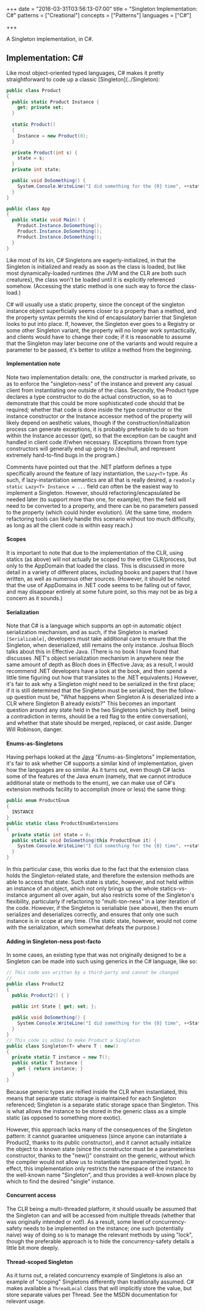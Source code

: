 +++
date = "2016-03-31T03:56:13-07:00"
title = "Singleton Implementation: C#"
patterns = ["Creational"]
concepts = ["Patterns"]
languages = ["C#"]

+++

A Singleton implementation, in C#.

<!--more-->

<h2>Implementation: C#</h2>
Like most object-oriented typed languages, C# makes it pretty straightforward to code up a 
classic [Singleton](../Singleton):

````c#
public class Product
{
  public static Product Instance {
    get; private set;
  }
  
  static Product()
  {
    Instance = new Product(0);
  }

  private Product(int s) {
    state = s;
  }
  private int state;

  public void DoSomething() {
    System.Console.WriteLine("I did something for the {0} time", ++state);
  }
}

public class App
{
  public static void Main() {
    Product.Instance.DoSomething();
    Product.Instance.DoSomething();
    Product.Instance.DoSomething();
  }
}
````

Like most of its kin, C# Singletons are eagerly-initialized, in that the Singleton is initialized
and ready as soon as the class is loaded, but like most dynamically-loaded runtimes (the JVM and
the CLR are both such creatures), the class won't be loaded until it is explicitly referenced somehow.
(Accessing the static method is one such way to force the class-load.)

C# will usually use a static property, since the concept of the singleton instance object superficially
seems closer to a property than a method, and the property syntax permits the kind of encapsulatory barrier
that Singleton looks to put into place. If, however, the Singleton ever goes to a Registry or some other
Singleton variant, the property will no longer work syntactically, and clients would have to change their
code; if it is reasonable to assume that the Singleton may later become one of the variants and would
require a parameter to be passed, it's better to utilize a method from the beginning.

#### Implementation note
Note two implementation details: one, the constructor is marked private, so as to enforce the "singleton-ness"
of the instance and prevent any casual client from instantiating one outside of the class. Secondly, the
Product type declares a type constructor to do the actual construction, so as to demonstrate that this
could be more sophisticated code should that be required; whether that code is done inside the type
constructor or the instance constructor or the Instance accessor method of the property will likely depend
on aesthetic values, though if the construction/initialization process can generate exceptions, it is
probably preferable to do so from within the Instance accessor (get), so that the exception can be caught
and handled in client code if/when necessary. (Exceptions thrown from type constructors will generally
end up going to /dev/null, and represent extremely hard-to-find bugs in the program.)

Comments have pointed out that the .NET platform defines a type specifically around the feature of
lazy instantiation, the `Lazy<T>` type. As such, if lazy-instantiation semantics are all that is really
desired, a `readonly static Lazy<T> Instance = ...` field can often be the easiest way to implement a Singleton.
However, should refactoring/encapsulated be needed later (to support more than one, for example), then
the field will need to be converted to a property, and there can be no parameters passed to the property
(which could hinder evolution). (At the same time, modern refactoring tools can likely handle this scenario
without too much difficulty, as long as all the client code is within easy reach.)

#### Scopes
It is important to note that due to the implementation of the CLR, using statics (as above) will not actually
be scoped to the entire CLR/process, but only to the AppDomain that loaded the class. This is discussed in 
more detail in a variety of different places, including books and papers that I have written, as well as 
numerous other sources. (However, it should be noted that the use of AppDomains in .NET code seems to be
falling out of favor, and may disappear entirely at some future point, so this may not be as big a concern
as it sounds.)

#### Serialization
Note that C# is a language which supports an opt-in automatic object serialization mechanism, and as such, if
the Singleton is marked `[Serializable]`, developers must take additional care to ensure that the Singleton, when
deserialized, still remains the only instance. Joshua Bloch talks about this in Effective Java. (There is no
book I have found that discusses .NET's object serialization mechanism in anywhere near the same amount of
depth as Bloch does in Effective Java; as a result, I would recommend .NET developers have a look at the book,
and then spend a little time figuring out how that translates to the .NET equivalents.) However, it's
fair to ask why a Singleton might need to be serialized in the first place; if it is still determined that the
Singleton must be serialized, then the follow-up question must be, "What happens when Singleton A is deserialized
into a CLR where Singleton B already exists?" This becomes an important question around any state held in the
two Singletons (which by itself, being a contradiction in terms, should be a red flag to the entire conversation),
and whether that state should be merged, replaced, or cast aside. Danger Will Robinson, danger.

#### Enums-as-Singletons
Having perhaps looked at the [Java](../Singleton-Java) "Enums-as-Singletons" implementation, it's fair to ask 
whether C# supports a similar kind of implementation, given how the languages are so similar. As it turns out, 
even though C# lacks some of the features of the Java enum (namely, that we cannot introduce additional state or 
methods to the enum), we can make use of C#'s extension methods facility to accomplish (more or less) the same thing:

````c#
public enum ProductEnum
{
  INSTANCE
}
public static class ProductEnumExtensions
{
  private static int state = 0;
  public static void DoSomething(this ProductEnum it) {
    System.Console.WriteLine("I did something for the {0} time", ++state);
  }
}
````

In this particular case, this works due to the fact that the extension class holds the Singleton-related state,
and therefore the extension methods are able to access that state. Such state is static, however, and not held
within an instance of an object, which not only brings up the whole statics-vs-instance argument all over again,
but also restricts some of the Singleton's flexibility, particularly if refactoring to "multi-ton-ness" in a 
later iteration of the code. However, if the Singleton is serialiable (see above), then the enum serializes
and deserializes correctly, and ensures that only one such instance is in scope at any time. (The static state,
however, would not come with the serialization, which somewhat defeats the purpose.)

#### Adding in Singleton-ness post-facto
In some cases, an existing type that was not originally designed to be a Singleton can be made into such using
generics in the C# language, like so:

````c#
// THis code was written by a third-party and cannot be changed
//
public class Product2
{
  public Product2() { }
  
  public int State { get; set; };

  public void DoSomething() {
    System.Console.WriteLine("I did something for the {0} time", ++State);
  }
}
// This code is added to make Product a Singleton
public class Singleton<T> where T : new()
{
  private static T instance = new T();
  public static T Instance {
    get { return instance; }
  }
}
````

Because generic types are reified inside the CLR when instantiated, this means that separate static
storage is maintained for each Singleton<T> referenced; Singleton<Foo> is a separate static storage
space than Singleton<Bar>. This is what allows the instance to be stored in the generic class as a
simple static (as opposed to something more exotic).

However, this approach lacks many of the consequences of the Singleton pattern: it cannot guarantee
uniqueness (since anyone can instantiate a Product2, thanks to its public constructor), and it cannot
actually initialize the object to a known state (since the constructor must be a parameterless
constructor, thanks to the "new()" constraint on the generic, without which the compiler would not
allow us to instantiate the parameterized type). In effect, this implementation only restricts the
namespace of the instance to the well-known name "Singleton<Name>", and thus provides a well-known
place by which to find the desired "single" instance.

#### Concurrent access
The CLR being a multi-threaded platform, it should usually be assumed that the Singleton can and will
be accessed from multiple threads (whether that was originally intended or not!). As a result, some
level of concurrency-safety needs to be implemented on the instance; one such (potentially naive) way
of doing so is to manage the relevant methods by using "lock", though the preferable approach is to
hide the concurrency-safety details a little bit more deeply.

#### Thread-scoped Singleton
As it turns out, a related concurrency example of Singletons is also an example of "scoping" Singletons
differently than traditionally assumed. C# makes available a `ThreadLocal` class that will implicitly store
the value, but store separate values per Thread. See the MSDN documentation for relevant usage.
